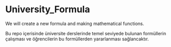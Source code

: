 # University_Formula
We will create a new formula and making mathematical functions. 

Bu repo içerisinde üniversite derslerinde temel seviyede bulunan formüllerin çalışması ve öğrencilerin bu formüllerden yararlanması sağlancaktır.
